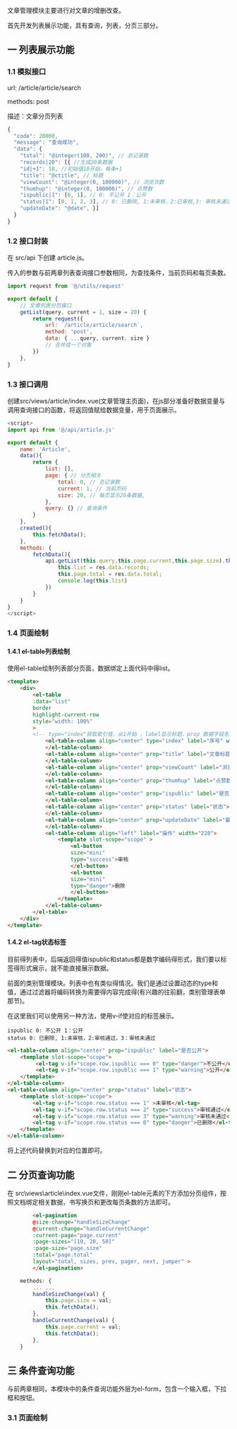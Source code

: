 文章管理模块主要进行对文章的增删改查。

首先开发列表展示功能，具有查询，列表，分页三部分。

## 一 列表展示功能

### 1.1 模拟接口

url: /article/article/search 

methods: post

描述：文章分页列表

```js
{
  "code": 20000,
  "message": "查询成功", 
  "data": { 
    "total": "@integer(100, 200)", // 总记录数 
    "records|20": [{ //生成20条数据 
    "id|+1": 10, //初始值10开始，每条+1
    "title": "@ctitle", // 标题 
    "viewCount": "@integer(0, 100000)", // 浏览次数 
    "thumhup": "@integer(0, 100000)", // 点赞数 
    "ispublic|1": [0, 1], // 0: 不公开 1：公开 
    "status|1": [0, 1, 2, 3], // 0: 已删除, 1:未审核，2:已审核,3: 审核未通过 
    "updateDate": "@date", }] 
  }
}
```

### 1.2 接口封装

在 src/api 下创建 article.js。

传入的参数与前两章列表查询接口参数相同，为查找条件，当前页码和每页条数。

```js
import request from '@/utils/request'

export default { 
    // 文章列表分页接口 
    getList(query, current = 1, size = 20) { 
        return request({ 
            url: `/article/article/search`, 
            method: 'post', 
            data: { ...query, current, size } 
            // 合并成一个对象 
        }) 
    }, 
}
```

### 1.3 接口调用

创建src/views/article/index.vue(文章管理主页面)，在js部分准备好数据变量与调用查询接口的函数，将返回值赋给数据变量，用于页面展示。

```js
<script>
import api from '@/api/article.js'

export default {
    name: 'Article',
    data(){
        return {
            list: [], 
            page: { // 分页相关 
                total: 0, // 总记录数 
                current: 1, // 当前页码 
                size: 20, // 每页显示20条数据, 
            },
            query: {} // 查询条件
        }
    },
    created(){
        this.fetchData();
    },
    methods: {
        fetchData(){
            api.getList(this.query,this.page.current,this.page.size).then((res) => {
                this.list = res.data.records;
                this.page.total = res.data.total;
                console.log(this.list)
            })
        }
    }
}
</script>
```

### 1.4 页面绘制

#### 1.4.1 el-table列表绘制

使用el-table绘制列表部分页面，数据绑定上面代码中得list。

```html
<template>
    <div>
        <el-table 
        :data="list" 
        border 
        highlight-current-row 
        style="width: 100%"
        > 
        <!-- type="index"获取索引值，从1开始 ，label显示标题，prop 数据字段名，width列宽 --> 
            <el-table-column align="center" type="index" label="序号" width="60">
            </el-table-column>
            <el-table-column align="center" prop="title" label="文章标题" > 
            </el-table-column> 
            <el-table-column align="center" prop="viewCount" label="浏览量" > 
            </el-table-column> 
            <el-table-column align="center" prop="thumhup" label="点赞数" > 
            </el-table-column> 
            <el-table-column align="center" prop="ispublic" label="是否公开"> 
            </el-table-column> 
            <el-table-column align="center" prop="status" label="状态"> 
            </el-table-column> 
            <el-table-column align="center" prop="updateDate" label="最后更新时间" > 
            </el-table-column> 
            <el-table-column align="left" label="操作" width="220"> 
                <template slot-scope="scope" > 
                    <el-button 
                    size="mini" 
                    type="success">审核
                    </el-button> 
                    <el-button 
                    size="mini" 
                    type="danger">删除
                    </el-button> 
                </template> 
            </el-table-column> 
        </el-table>
    </div>
</template>   
```

#### 1.4.2 el-tag状态标签

目前得列表中，后端返回得值ispublic和status都是数字编码得形式，我们要以标签得形式展示，就不能直接展示数据。

前面的类别管理模块。列表中也有类似得情况。我们是通过设置动态的type和值，通过过滤器将编码转换为需要得内容完成得(有兴趣的往前翻，类别管理表单那节)。

在这里我们可以使用另一种方法，使用v-if使对应的标签展示。

```
ispublic 0: 不公开 1：公开
status 0: 已删除, 1:未审核，2:审核通过，3：审核未通过
```

```html
<el-table-column align="center" prop="ispublic" label="是否公开">
    <template slot-scope="scope"> 
         <el-tag v-if="scope.row.ispublic === 0" type="danger">不公开</el-tag> 
         <el-tag v-if="scope.row.ispublic === 1" type="warning">公开</el-tag> 
    </template> 
</el-table-column> 
<el-table-column align="center" prop="status" label="状态"> 
    <template slot-scope="scope"> 
        <el-tag v-if="scope.row.status === 1" >未审核</el-tag> 
        <el-tag v-if="scope.row.status === 2" type="success">审核通过</el-tag> 
        <el-tag v-if="scope.row.status === 3" type="warning">审核未通过</el-tag> 
        <el-tag v-if="scope.row.status === 0" type="danger">已删除</el-tag> 
    </template> 
</el-table-column> 
```

将上述代码替换到对应的位置即可。

## 二 分页查询功能

在 src\views\article\index.vue文件，刚刚el-table元素的下方添加分页组件，按照文档绑定相关数据，书写换页和更改每页条数的方法即可。

```html
        <el-pagination 
        @size-change="handleSizeChange"
        @current-change="handleCurrentChange" 
        :current-page="page.current" 
        :page-sizes="[10, 20, 50]" 
        :page-size="page.size" 
        :total="page.total" 
        layout="total, sizes, prev, pager, next, jumper" > 
        </el-pagination>
```

```js
    methods: {
		... ...
        handleSizeChange(val) { 
            this.page.size = val; 
            this.fetchData(); 
        },
        handleCurrentChange(val) { 
            this.page.current = val; 
            this.fetchData(); 
        },
    }
```

## 三 条件查询功能

与前两章相同，本模块中的条件查询功能外层为el-form，包含一个输入框，下拉框和按钮。

### 3.1 页面绘制

```

```

